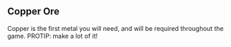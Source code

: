 ## Copper Ore
<script defer src="./assets/block-infotable/infotable.js"></script>

Copper is the first metal you will need, and will be required throughout the game. PROTIP: make a lot of it!
